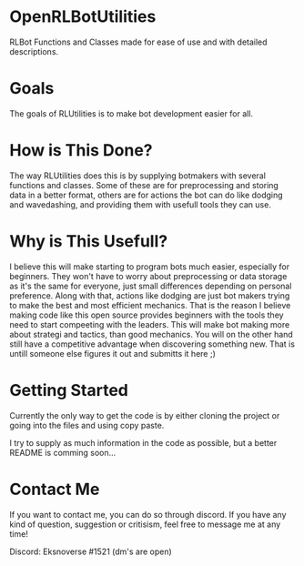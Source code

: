 # OpenRLBotUtilities
RLBot Functions and Classes made for ease of use and with detailed descriptions.

# Goals
The goals of RLUtilities is to make bot development easier for all.

# How is This Done?
The way RLUtilities does this is by supplying botmakers with several functions and classes. Some of these are for preprocessing and storing data in a better format, others are for actions the bot can do like dodging and wavedashing, and providing them with usefull tools they can use.


# Why is This Usefull?
I believe this will make starting to program bots much easier, especially for beginners. They won't have to worry about preprocessing or data storage as it's the same for everyone, just small differences depending on personal preference.
    Along with that, actions like dodging are just bot makers trying to make the best and most efficient mechanics. That is the reason I believe making code like this open source provides beginners with the tools they need to start compeeting with the leaders.
    This will make bot making more about strategi and tactics, than good mechanics. You will on the other hand still have a competitive advantage when discovering something new. That is untill someone else figures it out and submitts it here ;)

# Getting Started
Currently the only way to get the code is by either cloning the project or going into the files and using copy paste.

I try to supply as much information in the code as possible, but a better README is comming soon...

# Contact Me
If you want to contact me, you can do so through discord. If you have any kind of question, suggestion or critisism, feel free to message me at any time!

Discord: Eksnoverse #1521 (dm's are open)
